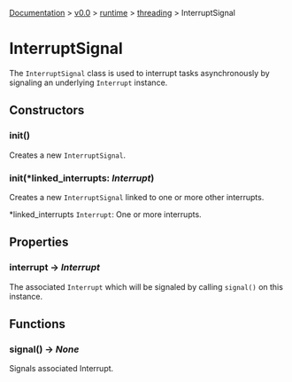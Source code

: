[Documentation](/docs/documentation.md) >
 [v0.0](/docs/0.0/version.md) >
  [runtime](/docs/0.0/runtime/module.md) >
   [threading](/docs/0.0/runtime/threading/module.md) >
    InterruptSignal

# InterruptSignal

The `InterruptSignal` class is used to interrupt tasks asynchronously by signaling an underlying `Interrupt` instance.

## Constructors

### __init__()

Creates a new `InterruptSignal`.

### __init__(*linked_interrupts: _Interrupt_)

Creates a new `InterruptSignal` linked to one or more other interrupts.

*linked_interrupts `Interrupt`: One or more interrupts.

## Properties

### interrupt -> _Interrupt_

The associated `Interrupt` which will be signaled by calling `signal()` on this instance.

## Functions

### signal() -> _None_

Signals associated Interrupt.